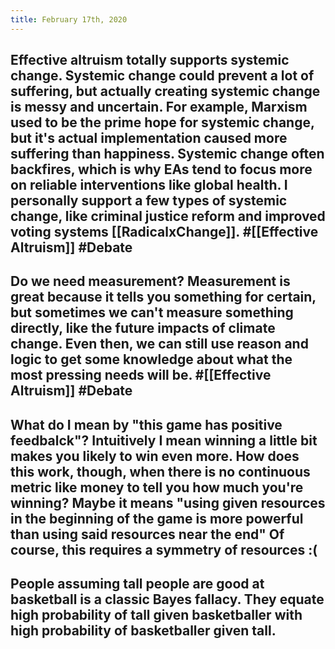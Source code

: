 ```yaml
---
title: February 17th, 2020
---
```


## Effective altruism totally supports systemic change. Systemic change could prevent a lot of suffering, but actually creating systemic change is messy and uncertain. For example, Marxism used to be the prime hope for systemic change, but it's actual implementation caused more suffering than happiness. Systemic change often backfires, which is why EAs tend to focus more on reliable interventions like global health. I personally support a few types of systemic change, like criminal justice reform and improved voting systems [[RadicalxChange]]. #[[Effective Altruism]] #Debate

## Do we need measurement? Measurement is great because it tells you something for certain, but sometimes we can't measure something directly, like the future impacts of climate change. Even then, we can still use reason and logic to get some knowledge about what the most pressing needs will be. #[[Effective Altruism]] #Debate

## What do I mean by "this game has positive feedbalck"? Intuitively I mean winning a little bit makes you likely to win even more. How does this work, though, when there is no continuous metric like money to tell you how much you're winning? Maybe it means "using given resources in the beginning of the game is more powerful than using said resources near the end" Of course, this requires a symmetry of resources :(

## People assuming tall people are good at basketball is a classic Bayes fallacy. They equate high probability of tall given basketballer with high probability of basketballer given tall.

## 
